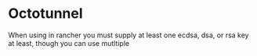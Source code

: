 # Octotunnel

When using in rancher you must supply at least one ecdsa, dsa, or rsa
key at least, though you can use mutltiple
